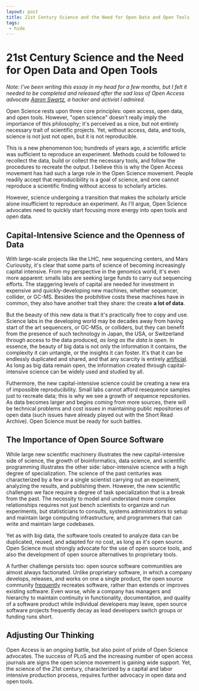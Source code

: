 ```yaml
---
layout: post
title: 21st Century Science and the Need for Open Data and Open Tools
tags:
 - hide
---
```


# 21st Century Science and the Need for Open Data and Open Tools

*Note: I've been writing this essay in my head for a few months, but I
felt it needed to be completed and released after the sad loss of Open
Access advocate [Aaron
Swartz](http://www.nytimes.com/2013/01/13/technology/aaron-swartz-internet-activist-dies-at-26.html),
a hacker and activist I admired.*

Open Science rests upon three core principles: open access, open data,
and open tools. However, "open science" doesn't really imply the
importance of this philosophy; it's perceived as a nice, but not
entirely necessary trait of scientific projects. Yet, without access,
data, and tools, science is not just not open, but it is not
reproducible.

This is a new phenomenon too; hundreds of years ago, a scientific
article was sufficient to reproduce an experiment. Methods could be
followed to recollect the data, build or collect the necessary tools,
and follow the procedures to recreate the output. I believe this is
why the Open Access movement has had such a large role in the Open
Science movement. People readily accept that reproducibility is a goal
of science, and one cannot reproduce a scientific finding without
access to scholarly articles.

However, science undergoing a transition that makes the scholarly
article alone insufficient to reproduce an experiment. As I'll argue,
Open Science advocates need to quickly start focusing more energy into
open tools and open data.

## Capital-Intensive Science and the Openness of Data

With large-scale projects like the LHC, new sequencing centers, and
Mars Curiousity, it's clear that some parts of science of becoming
increasingly capital intensive. From my perspective in the genomics
world, it's even more apparent: smalls labs are seeking large funds to
carry out sequencing efforts. The staggering levels of capital are
needed for investment in expensive and quickly-developing new
machines, whether sequencer, collider, or GC-MS. Besides the
probihitive costs these machines have in common, they also have
another trait they share: the create **a lot of data**.

But the beauty of this new data is that it's practically free to copy
and use. Science labs in the developing world may be decades away from
having start of the art sequencers, or GC-MSs, or colliders, but they
can benefit from the presence of such technology in Japan, the USA, or
Switzerland through access to the data produced, *as long as the data
is open*. In essence, the beauty of big data is not only the
information it contains, the complexity it can untangle, or the
insights it can foster. It's that it can be endlessly duplicated and
shared, and that any scarcity is entirely
[artificial](http://en.wikipedia.org/wiki/Artificial_scarcity). As
long as big data remain open, the information created through
capital-intensive science can be widely used and studied by all.

Futhermore, the new capital-intensive science could be creating a new
era of impossible reproducibility. Small labs cannot afford resequence
samples just to recreate data; this is why we see a growth of sequence
repositories. As data becomes larger and begins coming from more
sources, there will be technical problems and cost issues in
maintaining public repositories of open data (such issues have already
played out with the Short Read Archive). Open Science must be ready
for such battles.

## The Importance of Open Source Software 

While large new scientific machinery illustrates the new
capital-intensive side of science, the growth of bioinformatics, data
science, and scientific programming illustrates the other side:
labor-intensive science with a high degree of specialization. The
science of the past centuries was characterized by a few or a single
scientist carrying out an experiment, analyzing the results, and
publishing them. However, the new scientific challenges we face
require a degree of task specialization that is a break from the
past. The necessity to model and understand more complex relationships
requires not just bench scientists to organize and run experiments,
but statisticians to consults, systems administrators to setup and
maintain large computing infrastructure, and programmers that can
write and maintain large codebases.

Yet as with big data, the software tools created to analyze data can
be duplicated, reused, and adapted for no cost, as long as it's open
source. Open Science must strongly advocate for the use of open source
tools, and also the development of open source alternatives to
proprietary tools.

A further challenge persists too: open source software communities are
almost always factionated. Unlike proprietary software, in which a company
develops, releases, and works on one a single product, the open source
community
[frequently](http://biomickwatson.wordpress.com/2012/12/28/an-embargo-on-short-read-alignment-software/)
recreates software, rather than extends or improves existing
software. Even worse, while a company has managers and hierarchy to
maintain continuity in functionality, documentation, and quality of a
software product while individual developers may leave, open source
software projects frequently decay as lead developers switch groups or
funding runs short.

## Adjusting Our Thinking

Open Access is an ongoing battle, but also point of pride of Open
Science advocates. The success of PLoS and the increasing number of
open access journals are signs the open science movement is gaining
wide support. Yet, the science of the 21st century, characterized by a
capital and labor intensive production process, requires further
advocacy in open data and open tools.
